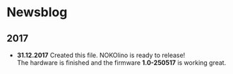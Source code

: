 # Newsblog

## 2017
* **31.12.2017** Created this file. NOKOlino is ready to release!  
The hardware is finished and the firmware **1.0-250517** is working great.  
